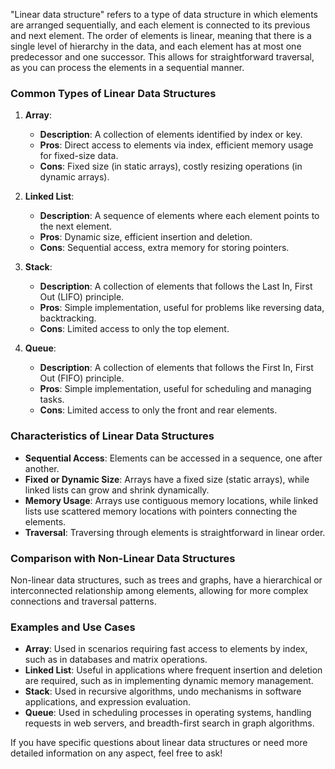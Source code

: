 "Linear data structure" refers to a type of data structure in which elements are arranged sequentially, and each element is connected to its previous and next element. The order of elements is linear, meaning that there is a single level of hierarchy in the data, and each element has at most one predecessor and one successor. This allows for straightforward traversal, as you can process the elements in a sequential manner.

### Common Types of Linear Data Structures

1. **Array**:
   - **Description**: A collection of elements identified by index or key.
   - **Pros**: Direct access to elements via index, efficient memory usage for fixed-size data.
   - **Cons**: Fixed size (in static arrays), costly resizing operations (in dynamic arrays).

2. **Linked List**:
   - **Description**: A sequence of elements where each element points to the next element.
   - **Pros**: Dynamic size, efficient insertion and deletion.
   - **Cons**: Sequential access, extra memory for storing pointers.

3. **Stack**:
   - **Description**: A collection of elements that follows the Last In, First Out (LIFO) principle.
   - **Pros**: Simple implementation, useful for problems like reversing data, backtracking.
   - **Cons**: Limited access to only the top element.

4. **Queue**:
   - **Description**: A collection of elements that follows the First In, First Out (FIFO) principle.
   - **Pros**: Simple implementation, useful for scheduling and managing tasks.
   - **Cons**: Limited access to only the front and rear elements.

### Characteristics of Linear Data Structures

- **Sequential Access**: Elements can be accessed in a sequence, one after another.
- **Fixed or Dynamic Size**: Arrays have a fixed size (static arrays), while linked lists can grow and shrink dynamically.
- **Memory Usage**: Arrays use contiguous memory locations, while linked lists use scattered memory locations with pointers connecting the elements.
- **Traversal**: Traversing through elements is straightforward in linear order.

### Comparison with Non-Linear Data Structures

Non-linear data structures, such as trees and graphs, have a hierarchical or interconnected relationship among elements, allowing for more complex connections and traversal patterns.

### Examples and Use Cases

- **Array**: Used in scenarios requiring fast access to elements by index, such as in databases and matrix operations.
- **Linked List**: Useful in applications where frequent insertion and deletion are required, such as in implementing dynamic memory management.
- **Stack**: Used in recursive algorithms, undo mechanisms in software applications, and expression evaluation.
- **Queue**: Used in scheduling processes in operating systems, handling requests in web servers, and breadth-first search in graph algorithms.

If you have specific questions about linear data structures or need more detailed information on any aspect, feel free to ask!